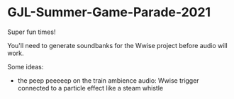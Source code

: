 # GJL-Summer-Game-Parade-2021
Super fun times!

You'll need to generate soundbanks for the Wwise project before audio will work.

Some ideas:

- the peep peeeeep on the train ambience audio: Wwise trigger connected to a particle effect like a steam whistle
